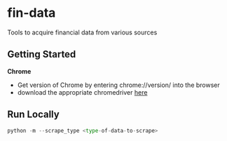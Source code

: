 # fin-data
Tools to acquire financial data from various sources
## Getting Started
**Chrome**
- Get version of Chrome by entering chrome://version/ into the browser
- download the appropriate chromedriver [here](https://chromedriver.chromium.org/downloads)


## Run Locally
``` python 
python -m --scrape_type <type-of-data-to-scrape>
```
